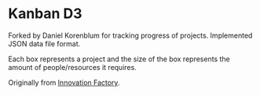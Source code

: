 # Kanban D3

Forked by Daniel Korenblum for tracking progress of projects. Implemented JSON data file format.

Each box represents a project and the size of the box represents the amount of people/resources it requires.

Originally from [Innovation Factory](http://www.innovationfactory.eu "Innovation Factory").